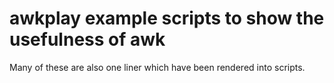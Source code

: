 # awkplay example scripts to show the usefulness of awk

Many of these are also one liner which have been rendered into scripts.


